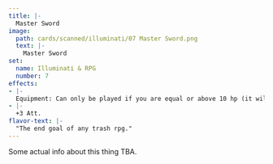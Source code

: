 ```yaml
---
title: |-
  Master Sword
image: 
  path: cards/scanned/illuminati/07 Master Sword.png
  text: |-
    Master Sword
set:
  name: Illuminati & RPG
  number: 7
effects: 
- |-
  Equipment: Can only be played if you are equal or above 10 hp (it will not go away if you drop below 10hp)
- |-
  +3 Att.
flavor-text: |-
  "The end goal of any trash rpg."
---
```

Some actual info about this thing TBA.
